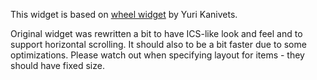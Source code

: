 This widget is based on [wheel widget][1] by Yuri Kanivets.

Original widget was rewritten a bit to have ICS-like look and feel and to support horizontal scrolling.
It should also to be a bit faster due to some optimizations.
Please watch out when specifying layout for items - they should have fixed size.

 [1]: http://code.google.com/p/android-wheel/